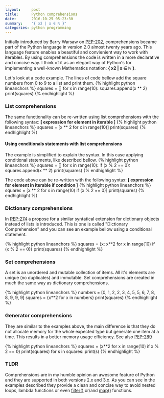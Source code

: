 ```yaml
---
layout:     post
title:      Python comprehensions
date:       2016-10-25 05:23:30
summary:    "{ x2 | x ∈ ℕ }"
categories: python programming
---
```


Initially introduced by Barry Warsaw on <a href="https://www.python.org/dev/peps/pep-0202/" target="_blank">PEP-202</a>, comprehensions became part of the Python language in version 2.0 almost twenty years ago. This language feature enables a beautiful and convienient way to work with iterables. 
By using comprehensions the code is written in a more declarative and concise way. 
I think of it as an elegant way of Python's for implementing a well-known Mathematics notation: <b>{ x2 | x ∈ ℕ }</b>.

Let's look at a code example. The lines of code bellow add the square numbers from 0 to 9 to a list and print them. 
{% highlight python lineanchors %}
squares = []
for x in range(10):
    squares.append(x ** 2)
print(squares) 
{% endhighlight %}

### List comprehensions 
The same functionality can be re-written using list comprehensions with the following syntax: <b>[ expression for element in iterable ]</b>
{% highlight python lineanchors %}
squares = [x ** 2 for x in range(10)]
print(squares)
{% endhighlight %}
 
#### Using conditionals statements with list comprehensions
The example is simplified to explain the syntax. In this case applying conditional statements, like described bellow.
{% highlight python lineanchors %}
squares = []
for x in range(10):
    if (x % 2 == 0):
        squares.append(x ** 2)
print(squares)
{% endhighlight %}
 
The code above can be re-written with the following syntax: <b>[ expression for element in iterable if condition ]</b>
{% highlight python lineanchors %}
squares = [x ** 2 for x in range(10) if (x % 2 == 0)]
print(squares)
{% endhighlight %}

### Dictionary comprehensions
In <a href="https://www.python.org/dev/peps/pep-0274/" target="_blank">PEP-274</a> a propose for a similar syntatical extension for dictionary objects instead of lists is introduced. This is one is called "Dictionary Comprehension" and you can see an example bellow using a conditional statement. 

{% highlight python lineanchors %}
squares = {x: x**2 for x in range(10) if (x % 2 == 0)}
print(squares)
{% endhighlight %}

### Set comprehensions
A set is an unordered and mutable collection of items. All it's elements are unique (no duplicates) and immutable. Set comprehensions are created in much the same way as dictionary comprehensions.

{% highlight python lineanchors %}
numbers = [0, 1, 2, 2, 3, 4, 5, 5, 6, 7, 8, 8, 9, 9, 9]
squares = {x**2 for x in numbers}
print(squares)
{% endhighlight %}

### Generator comprehensions
They are similar to the examples above, the main difference is that they do not allocate memory for the whole expected type but generate one item at a time. This results in a better memory usage efficiency. See also <a href="https://www.python.org/dev/peps/pep-0289/" target="_blank">PEP-289</a> 

{% highlight python lineanchors %}
squares = (x**2 for x in range(10) if x % 2 == 0)
print(squares)
for s in squares:
    print(s)
{% endhighlight %}

### TLDR
Comprehensions are in my humble opinion an awesome feature of Python and they are supported in both versions 2.x and 3.x. As you can see in the examples described they provide a clean and concise way to avoid nested loops, lambda functions or even <a href="https://docs.python.org/3.7/library/functions.html#filter" target="_blank">filter()</a> or/and <a href="https://docs.python.org/3.7/library/functions.html#map" target="_blank">map()</a> functions. 